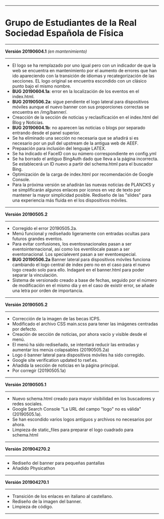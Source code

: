 ___
Grupo de Estudiantes de la Real Sociedad Española de Física
===

___
**Versión 20190604.1** *(en mantenimiento)*
___

* El logo se ha remplazado por uno igual pero con un indicador de que la web se encuentra en mantenimiento por el aumento de errores que han ido apareciendo con la transición de idiomas y recategorización de las secciones. EL logo original se encuentra escondido con un clásico punto bajo el mismo nombre.
* **BUG 20190604.1a**: error en la localización de los eventos en el index.html.
* **BUG 20190506.2a**: sigue pendiente el logo lateral para dispositivos móviles aunque el nuevo banner con sus proporciones correctas se encuentra en /img/banner/.
* Creacción de la sección de noticias y reclasificación en el index.html del Blog y Noticias.
* **BUG 20190604.1b**: no aparecen las noticias o blogs por separado entrando desde el panel superior.
* Se ha eliminado una sección no necesaria que se añadirá si es necesario por un pull del upstream de la antigua web de AEEF.
* Prepaación para inclusión del lenguaje LATEX.
* Se ha indicado el FaceID con su número correspondiente en config.yml
* Se ha borrado el antiguo BingAuth dado que lleva a la página incorrecta. Se establecerá un ID nuevo a partir del schema.html para el buscador Bing.
* Optimización de la carga de index.html por recomendación de Google Console.
* Para la próxima versión se añadirán las nuevas noticias de PLANCKS y se simplificarán algunos enlaces por iconos en vez de texto por mantener la mayor simplicidad posible. Rediseño de las "slides" para una experiencia más fluida en el los dispositivos móviles.

___
**Versión 20190505.2**
___

* Corregido el error 20190505.2a.
* Menú funcional y rediseñado ligeramente con entradas ocultas para futuros grandes eventos.
* Para evitar confusiones, los eventosnacionales pasan a ser eventointernacional, así como los eventilocale pasan a ser eventonacional. Los specialevent pasan a ser eventoespecial.
* **BUG 20190506.2a** Banner lateral para dispositivos móviles funciona cambiando el logo central de index pero no en el caso para el nuevo logo creado solo para ello. Indagaré en el banner.html para poder separar la vinculación.
* Sistema de versionado creado a base de fechas, seguido por el número de modificación en el mismo día y en el caso de existir error, se añade una letra por orden de importancia.

___
**Versión 20190505.2**
___

* Corrección de la imagen de las becas ICPS.
* Modificado el archivo CSS main.scss para tener las imágenes centradas por defecto.
* Creación de sección de noticias, por ahora vacío y visible desde el menú.
* El menú ha sido rediseñado, se intentará reducir las entradas y aumentar los menús colapsables (20190505.2a)
* Logo ó banner lateral para dispositivos móviles ha sido corregido.
* Google site verification updated to rsef.es.
* Añadida la sección de noticias en la página principal.
* Por corregir (20190505.1a)

___
**Versión 20190505.1**
___

* Nuevo schema.html creado para mayor visibilidad en los buscadores y redes sociales.
* Google Search Console "La URL del campo "logo" no es válida" (20190505.1a).
* Se han escondido varios logos antiguos y archivos no necesarios por ahora.
* Limpieza de static_files para preparar el logo cuadrado para schema.html

___
**Versión 201904270.2**
___

* Rediseño del banner para pequeñas pantallas
* Añadido Physicathon

___
**Versión 201904270.1**
___

* Transición de los enlaces en italiano al castellano.
* Rediseño de la imagen del banner.
* Limpieza de código.
___
